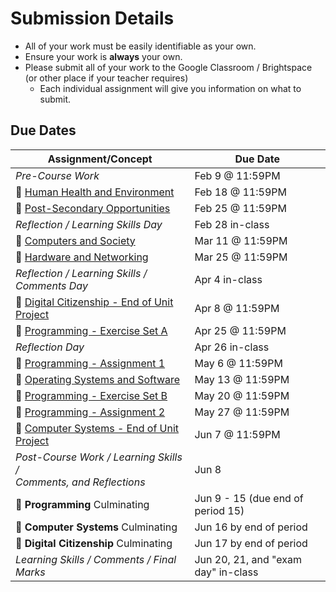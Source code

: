 # Submission Details
* All of your work must be easily identifiable as your own.
* Ensure your work is **always** your own.
* Please submit all of your work to the Google Classroom / Brightspace (or other place if your teacher requires)
  * Each individual assignment will give you information on what to submit.

## Due Dates

| Assignment/Concept                                                    |    Due Date      |
| --------------------------------------------------------------------- | ---------------- |
| _Pre-Course Work_                                                     | Feb 9 @ 11:59PM  |
| &#x1F4D7; [Human Health and Environment][HHE]                         | Feb 18 @ 11:59PM |
| &#x1F4D7; [Post-Secondary Opportunities][PSO]                         | Feb 25 @ 11:59PM |
| _Reflection / Learning Skills Day_                                    | Feb 28 in-class  |
| &#x1F4D7; [Computers and Society][CS]                                 | Mar 11 @ 11:59PM |
| &#x1F4D9; [Hardware and Networking][HN]                               | Mar 25 @ 11:59PM |
| _Reflection / Learning Skills / Comments Day_                         | Apr 4 in-class   |
| &#x1F4D7; [Digital Citizenship - End of Unit Project][DSC] | Apr 8 @ 11:59PM  |
| &#x1F4D8; [Programming - Exercise Set A][PXA]                         | Apr 25 @ 11:59PM |
| _Reflection Day_                                                      | Apr 26 in-class  |
| &#x1F4D8; [Programming - Assignment 1][P1]                            | May 6 @ 11:59PM  |
| &#x1F4D9; [Operating Systems and Software][OSS]                       | May 13 @ 11:59PM |
| &#x1F4D8; [Programming - Exercise Set B][PXA]                         | May 20 @ 11:59PM |
| &#x1F4D8; [Programming - Assignment 2][P2]                            | May 27 @ 11:59PM |
| &#x1F4D9; [Computer Systems - End of Unit Project][CSC]               | Jun 7 @ 11:59PM  |
| _Post-Course Work / Learning Skills / <br/> Comments, and Reflections_ | Jun 8 |
| &#x1F4D8; **Programming** Culminating                                 | Jun 9 - 15 (due end of period 15)   |
| &#x1F4D9; **Computer Systems** Culminating                            | Jun 16 by end of period             |
| &#x1F4D7; **Digital Citizenship** Culminating                         | Jun 17 by end of period             |
| _Learning Skills / Comments / Final Marks_                            | Jun 20, 21, and "exam day" in-class |

[HHE]: ./Human-Health-and-Environment
[PSO]: ./Post-Secondary-Opportunities
[CS]: ./Computers-and-Society
[HN]: ./Hardware-and-Networking
[DSC]: ./Digital-Citizenship-End-of-Unit-Project
[PXA]: ./Programming-Exercise-Set-A
[P1]: ./Programming-Assignment-1
[OSS]: ./Operating-Systems-and-Software
[PXB]: ./Programming-Exercise-Set-B

[P2]: ./Programming-Assignment-2
[CSC]: ./Computer-Systems-End-of-Unit-Project